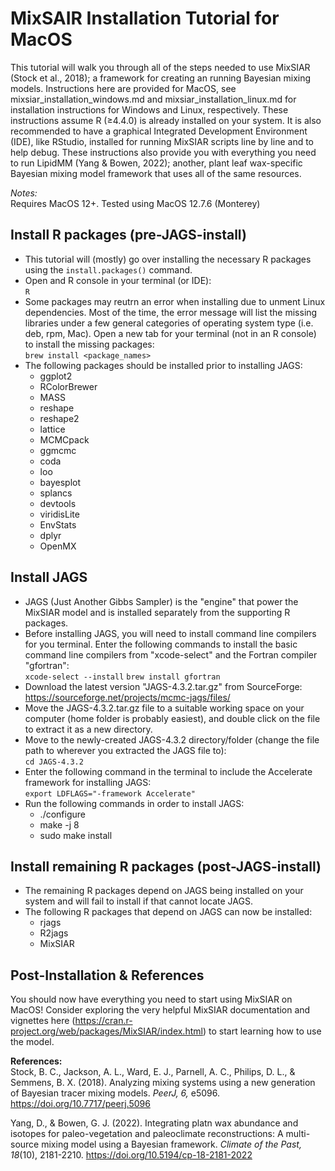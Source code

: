 # MixSAIR Installation Tutorial for MacOS

This tutorial will walk you through all of the steps needed to use MixSIAR (Stock et al., 2018); a framework for creating an running Bayesian mixing models. Instructions here are provided for MacOS, see mixsiar_installation_windows.md and mixsiar_installation_linux.md for installation instructions for Windows and Linux, respectively. These instructions assume R ($`\geq`$4.4.0) is already installed on your system. It is also recommended to have a graphical Integrated Development Environment (IDE), like RStudio, installed for running MixSIAR scripts line by line and to help debug. These instructions also provide you with everything you need to run LipidMM (Yang & Bowen, 2022); another, plant leaf wax-specific Bayesian mixing model framework that uses all of the same resources.

_Notes:_\
Requires MacOS 12+. Tested using MacOS 12.7.6 (Monterey)

## Install R packages (pre-JAGS-install)
- This tutorial will (mostly) go over installing the necessary R packages using the `install.packages()` command.
- Open and R console in your terminal (or IDE):\
`R`
- Some packages may reutrn an error when installing due to unment Linux dependencies. Most of the time, the error message will list the missing libraries under a few general categories of operating system type (i.e. deb, rpm, Mac). Open a new tab for your terminal (not in an R console) to install the missing packages:\
`brew install <package_names>`
- The following packages should be installed prior to installing JAGS:
  - ggplot2
  - RColorBrewer
  - MASS
  - reshape
  - reshape2
  - lattice
  - MCMCpack
  - ggmcmc
  - coda
  - loo
  - bayesplot
  - splancs
  - devtools
  - viridisLite
  - EnvStats
  - dplyr
  - OpenMX

## Install JAGS
- JAGS (Just Another Gibbs Sampler) is the "engine" that power the MixSIAR model and is installed separately from the supporting R packages.
- Before installing JAGS, you will need to install command line compilers for you terminal. Enter the following commands to install the basic command line compilers from "xcode-select" and the Fortran compiler "gfortran":\
`xcode-select --install`
`brew install gfortran`
- Download the latest version "JAGS-4.3.2.tar.gz" from SourceForge: https://sourceforge.net/projects/mcmc-jags/files/
- Move the JAGS-4.3.2.tar.gz file to a suitable working space on your computer (home folder is probably easiest), and double click on the file to extract it as a new directory.
- Move to the newly-created JAGS-4.3.2 directory/folder (change the file path to wherever you extracted the JAGS file to):\
`cd JAGS-4.3.2`
- Enter the following command in the terminal to include the Accelerate framework for installing JAGS:\
`export LDFLAGS="-framework Accelerate"`
- Run the following commands in order to install JAGS:
  - ./configure
  - make -j 8
  - sudo make install

## Install remaining R packages (post-JAGS-install)
- The remaining R packages depend on JAGS being installed on your system and will fail to install if that cannot locate JAGS.
- The following R packages that depend on JAGS can now be installed:
  - rjags
  - R2jags
  - MixSIAR

## Post-Installation & References
You should now have everything you need to start using MixSIAR on MacOS! Consider exploring the very helpful MixSIAR documentation and vignettes here (https://cran.r-project.org/web/packages/MixSIAR/index.html) to start learning how to use the model.

**References:**\
Stock, B. C., Jackson, A. L., Ward, E. J., Parnell, A. C., Philips, D. L., & Semmens, B. X. (2018). Analyzing mixing systems using a new generation of Bayesian tracer mixing models. _PeerJ, 6,_ e5096. https://doi.org/10.7717/peerj.5096

Yang, D., & Bowen, G. J. (2022). Integrating platn wax abundance and isotopes for paleo-vegetation and paleoclimate reconstructions: A multi-source mixing model using a Bayesian framework. _Climate of the Past, 18_(10), 2181-2210. https://doi.org/10.5194/cp-18-2181-2022
